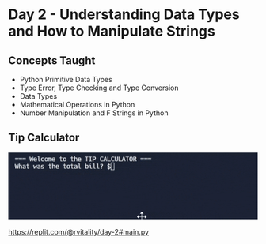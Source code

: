 # Day 2 - Understanding Data Types and How to Manipulate Strings

## Concepts Taught

-   Python Primitive Data Types
-   Type Error, Type Checking and Type Conversion
-   Data Types
-   Mathematical Operations in Python
-   Number Manipulation and F Strings in Python

## Tip Calculator

![day02](tip_calculator.gif)

https://replit.com/@rvitality/day-2#main.py
